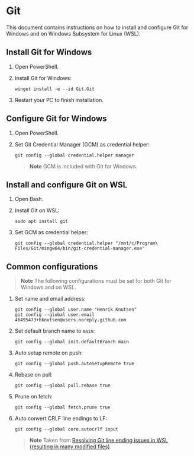 # Git

This document contains instructions on how to install and configure Git for Windows and on Windows Subsystem for Linux (WSL).

## Install Git for Windows

1. Open PowerShell.

1. Install Git for Windows:

   ```shell
   winget install -e --id Git.Git
   ```

1. Restart your PC to finish installation.

## Configure Git for Windows

1. Open PowerShell.

1. Set Git Credential Manager (GCM) as credential helper:

   ```shell
   git config --global credential.helper manager
   ```

   > **Note** GCM is included with Git for Windows.

## Install and configure Git on WSL

1. Open Bash.

1. Install Git on WSL:

   ```shell
   sudo apt install git
   ```

1. Set GCM as credential helper:

   ```shell
   git config --global credential.helper "/mnt/c/Program\ Files/Git/mingw64/bin/git-credential-manager.exe"
   ```

## Common configurations

> **Note** The following configurations must be set for both Git for Windows and on WSL.

1. Set name and email address:

   ```shell
   git config --global user.name "Henrik Knutsen"
   git config --global user.email 46495473+hknutsen@users.noreply.github.com
   ```

1. Set default branch name to `main`:

   ```shell
   git config --global init.defaultBranch main
   ```

1. Auto setup remote on push:

   ```shell
   git config --global push.autoSetupRemote true
   ```

1. Rebase on pull:

   ```shell
   git config --global pull.rebase true
   ```

1. Prune on fetch:

   ```shell
   git config --global fetch.prune true
   ```

1. Auto convert CRLF line endings to LF:

   ```shell
   git config --global core.autocrlf input
   ```
   
   > **Note** Taken from [Resolving Git line ending issues in WSL (resulting in many modified files)](https://code.visualstudio.com/docs/remote/troubleshooting#_resolving-git-line-ending-issues-in-wsl-resulting-in-many-modified-files).
